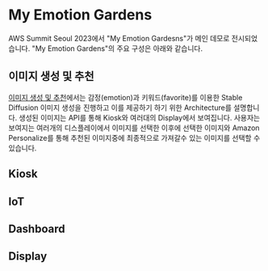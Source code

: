 # My Emotion Gardens 

AWS Summit Seoul 2023에서 "My Emotion Gardesns"가 메인 데모로 전시되었습니다. "My Emotion Gardens"의 주요 구성은 아래와 같습니다.

## 이미지 생성 및 추천

[이미지 생성 및 추천](https://github.com/aws-samples/generative-ai-demo-using-amazon-sagemaker-jumpstart-kr/tree/main/AWS-Summit-Seoul-2023/image-generation-and-recommendation)에서는 감정(emotion)과 키워드(favorite)를 이용한 Stable Diffusion 이미지 생성을 진행하고 이를 제공하기 하기 위한 Architecture를 설명합니다. 생성된 이미지는 API를 통해 Kiosk와 여러대의 Display에서 보여집니다. 사용자는 보여지는 여러개의 디스플레이에서 이미지를 선택한 이후에 선택한 이미지와 Amazon Personalize를 통해 추천된 이미지중에 최종적으로 가져갈수 있는 이미지를 선택할 수 있습니다. 

## Kiosk

## IoT 

## Dashboard

## Display
